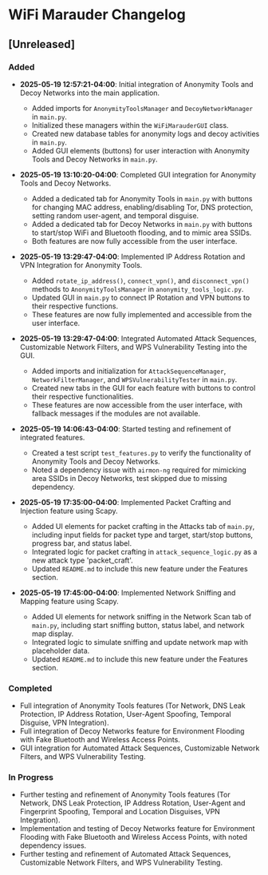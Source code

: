 # WiFi Marauder Changelog

## [Unreleased]

### Added

- **2025-05-19 12:57:21-04:00**: Initial integration of Anonymity Tools and Decoy Networks into the main application.
  - Added imports for `AnonymityToolsManager` and `DecoyNetworkManager` in `main.py`.
  - Initialized these managers within the `WiFiMarauderGUI` class.
  - Created new database tables for anonymity logs and decoy activities in `main.py`.
  - Added GUI elements (buttons) for user interaction with Anonymity Tools and Decoy Networks in `main.py`.

- **2025-05-19 13:10:20-04:00**: Completed GUI integration for Anonymity Tools and Decoy Networks.
  - Added a dedicated tab for Anonymity Tools in `main.py` with buttons for changing MAC address, enabling/disabling Tor, DNS protection, setting random user-agent, and temporal disguise.
  - Added a dedicated tab for Decoy Networks in `main.py` with buttons to start/stop WiFi and Bluetooth flooding, and to mimic area SSIDs.
  - Both features are now fully accessible from the user interface.

- **2025-05-19 13:29:47-04:00**: Implemented IP Address Rotation and VPN Integration for Anonymity Tools.
  - Added `rotate_ip_address()`, `connect_vpn()`, and `disconnect_vpn()` methods to `AnonymityToolsManager` in `anonymity_tools_logic.py`.
  - Updated GUI in `main.py` to connect IP Rotation and VPN buttons to their respective functions.
  - These features are now fully implemented and accessible from the user interface.

- **2025-05-19 13:29:47-04:00**: Integrated Automated Attack Sequences, Customizable Network Filters, and WPS Vulnerability Testing into the GUI.
  - Added imports and initialization for `AttackSequenceManager`, `NetworkFilterManager`, and `WPSVulnerabilityTester` in `main.py`.
  - Created new tabs in the GUI for each feature with buttons to control their respective functionalities.
  - These features are now accessible from the user interface, with fallback messages if the modules are not available.

- **2025-05-19 14:06:43-04:00**: Started testing and refinement of integrated features.
  - Created a test script `test_features.py` to verify the functionality of Anonymity Tools and Decoy Networks.
  - Noted a dependency issue with `airmon-ng` required for mimicking area SSIDs in Decoy Networks, test skipped due to missing dependency.

- **2025-05-19 17:35:00-04:00**: Implemented Packet Crafting and Injection feature using Scapy.
  - Added UI elements for packet crafting in the Attacks tab of `main.py`, including input fields for packet type and target, start/stop buttons, progress bar, and status label.
  - Integrated logic for packet crafting in `attack_sequence_logic.py` as a new attack type 'packet_craft'.
  - Updated `README.md` to include this new feature under the Features section.

- **2025-05-19 17:45:00-04:00**: Implemented Network Sniffing and Mapping feature using Scapy.
  - Added UI elements for network sniffing in the Network Scan tab of `main.py`, including start sniffing button, status label, and network map display.
  - Integrated logic to simulate sniffing and update network map with placeholder data.
  - Updated `README.md` to include this new feature under the Features section.

### Completed

- Full integration of Anonymity Tools features (Tor Network, DNS Leak Protection, IP Address Rotation, User-Agent Spoofing, Temporal Disguise, VPN Integration).
- Full integration of Decoy Networks feature for Environment Flooding with Fake Bluetooth and Wireless Access Points.
- GUI integration for Automated Attack Sequences, Customizable Network Filters, and WPS Vulnerability Testing.

### In Progress

- Further testing and refinement of Anonymity Tools features (Tor Network, DNS Leak Protection, IP Address Rotation, User-Agent and Fingerprint Spoofing, Temporal and Location Disguises, VPN Integration).
- Implementation and testing of Decoy Networks feature for Environment Flooding with Fake Bluetooth and Wireless Access Points, with noted dependency issues.
- Further testing and refinement of Automated Attack Sequences, Customizable Network Filters, and WPS Vulnerability Testing.
